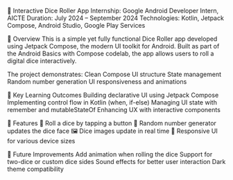 🎲 Interactive Dice Roller App Internship: Google Android Developer Intern, AICTE Duration: July 2024 – September 2024 Technologies: Kotlin, Jetpack Compose, Android Studio, Google Play Services

📱 Overview This is a simple yet fully functional Dice Roller app developed using Jetpack Compose, the modern UI toolkit for Android. Built as part of the Android Basics with Compose codelab, the app allows users to roll a digital dice interactively.

The project demonstrates: Clean Compose UI structure State management Random number generation UI responsiveness and animations

🧠 Key Learning Outcomes Building declarative UI using Jetpack Compose Implementing control flow in Kotlin (when, if-else) Managing UI state with remember and mutableStateOf Enhancing UX with interactive components

🚀 Features 🎲 Roll a dice by tapping a button 🔄 Random number generator updates the dice face 🖼️ Dice images update in real time 📱 Responsive UI for various device sizes

🧱 Future Improvements Add animation when rolling the dice Support for two-dice or custom dice sides Sound effects for better user interaction Dark theme compatibility
